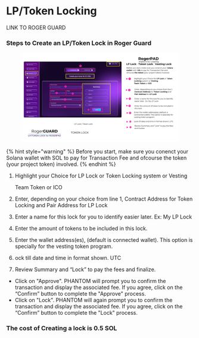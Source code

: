 # LP/Token Locking

LINK TO ROGER GUARD

### Steps to Create an LP/Token Lock in Roger Guard

<figure><img src="../../.gitbook/assets/TOKEN LOCK.png" alt=""><figcaption></figcaption></figure>

{% hint style="warning" %}
Before you start, make sure you conenct your Solana wallet with SOL to pay for Transaction Fee and ofcourse the token (your project token) involved.
{% endhint %}

1.  Highlight your Choice for LP Lock or Token Locking system or Vesting

    Team Token or ICO
2. Enter, depending on your choice from line 1, Contract Address for Token Locking and Pair Address for LP Lock
3. Enter a name for this lock for you to identify easier later. Ex: My LP Lock
4. Enter the amount of tokens to be included in this lock.
5. Enter the wallet address(es), (default is connected wallet). This option is specially for the vesting token program.
6. ock till date and time in format shown. UTC
7. Review Summary and “Lock” to pay the fees and finalize.

* Click on "Approve". PHANTOM will prompt you to confirm the transaction and display the associated fee. If you agree, click on the “Confirm” button to complete the "Approve" process.
* Click on "Lock". PHANTOM will again prompt you to confirm the transaction and display the associated fee. If you agree, click on the “Confirm” button to complete the "Lock" process.

### The cost of Creating a lock is 0.5 SOL

&#x20;

